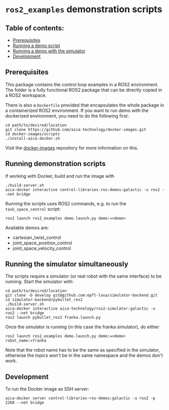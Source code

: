 # `ros2_examples` demonstration scripts

## Table of contents:

* [Prerequisites](#prerequisites)
* [Running a demo script](#running-demonstration-scripts)
* [Running a demo with the simulator](#running-the-simulator-simultaneously)
* [Development](#development)

## Prerequisites

This package contains the control loop examples in a ROS2 environment. The folder is a fully functional ROS2 package
that can be directly copied in a ROS2 workspace.

There is also a `Dockerfile` provided that encapsulates the whole package in a containerized ROS2 environment. If you
want to run demo with the dockerized environment, you need to do the following first:

```console
cd path/to/desired/location
git clone https://github.com/aica-technology/docker-images.git
cd docker-images/scripts
./install-aica-docker.sh
```

Visit the [docker-images](https://github.com/aica-technology/docker-images) repository for more information on this.

## Running demonstration scripts

If working with Docker, build and run the image with

```console
./build-server.sh
aica-docker interactive control-libraries-ros-demos:galactic -u ros2 --net bridge
```

Running the scripts uses ROS2 commands, e.g. to run the `task_space_control` script:

```console
ros2 launch ros2_examples demo.launch.py demo:=<demo>
```

Available demos are:

- cartesian_twist_control
- joint_space_position_control
- joint_space_velocity_control

## Running the simulator simultaneously

The scripts require a simulator (or real robot with the same interface) to be running. Start the simulator with:

```console
cd path/to/desired/location
git clone -b develop git@github.com:epfl-lasa/simulator-backend.git
cd simulator-backend/pybullet_ros2
./build-server.sh
aica-docker interactive aica-technology/ros2-simulator:galactic -u ros2 --net bridge
ros2 launch pybullet_ros2 franka.launch.py
```

Once the simulator is running (in this case the franka simulator), do either

```console
ros2 launch ros2_examples demo.launch.py demo:=<demo> robot_name:=franka
```

Note that the robot name has to be the same as specified in the simulator, otherwise the topics won't be in the same
namespace and the demos don't work.

## Development

To run the Docker image as SSH server:

```console
aica-docker server control-libraries-ros-demos:galactic -u ros2 -p 2260 --net bridge
```